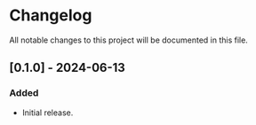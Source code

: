 # Changelog

All notable changes to this project will be documented in this file.

## [0.1.0] - 2024-06-13
### Added
- Initial release.
